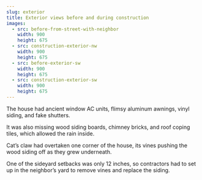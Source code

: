 ```yaml
---
slug: exterior
title: Exterior views before and during construction
images:
  - src: before-from-street-with-neighbor
    width: 900
    height: 675
  - src: construction-exterior-nw
    width: 900
    height: 675
  - src: before-exterior-sw
    width: 900
    height: 675
  - src: construction-exterior-sw
    width: 900
    height: 675
---
```

The house had ancient window AC units, flimsy aluminum awnings, vinyl siding, and fake shutters.

It was also missing wood siding boards, chimney bricks, and roof coping tiles, which allowed the rain inside.

Cat’s claw had overtaken one corner of the house, its vines pushing the wood siding off as they grew underneath.

One of the sideyard setbacks was only 12 inches, so contractors had to set up in the neighbor’s yard to remove vines and replace the siding.
